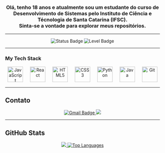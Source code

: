 <h3 align="center">Olá, tenho 18 anos e atualmente sou um estudante do curso de Desenvolvimento de Sistemas pelo Instituto de Ciência e Técnologia de Santa Catarina (IFSC). <br>Sinta-se a vontade para explorar meus repositórios. </h3>

---

<!--Status-->
<div align="center">
  <img src="https://img.shields.io/badge/Status-Active-green?style=for-the-badge&logo=appveyor" alt="Status Badge" />
  <img src="https://img.shields.io/badge/Level-Intermediate-blue?style=for-the-badge" alt="Level Badge" />
</div>

---

### My Tech Stack

<div align="center">
  <img href="https://developer.mozilla.org/en-US/docs/Web/JavaScript" src="https://cdn.jsdelivr.net/gh/devicons/devicon/icons/javascript/javascript-original.svg" height="50" alt="JavaScript" />
  <img width="15" />
  <img href="https://pt-br.legacy.reactjs.org/docs/getting-started.html" src="https://cdn.jsdelivr.net/gh/devicons/devicon/icons/react/react-original.svg" height="50" alt="React" />
  <img width="15" />
  <img href="https://developer.mozilla.org/en-US/docs/Glossary/HTML5" src="https://cdn.jsdelivr.net/gh/devicons/devicon/icons/html5/html5-original.svg" height="50" alt="HTML5" />
  <img width="15" />
  <img href="https://developer.mozilla.org/en-US/docs/Web/CSS" src="https://cdn.jsdelivr.net/gh/devicons/devicon/icons/css3/css3-original.svg" height="50" alt="CSS3" />
  <img width="15" />
  <img href="https://www.python.org/doc/" src="https://cdn.jsdelivr.net/gh/devicons/devicon/icons/python/python-original.svg" height="50" alt="Python" />
  <img width="15" />
  <img href="https://docs.oracle.com/en/java/" src="https://cdn.jsdelivr.net/gh/devicons/devicon/icons/java/java-original.svg" height="50" alt="Java" />
  <img width="15" />
  <img src="https://fekir.info/multimedia/git.png" height="50" alt="Git" />
  <img width="15" />
</div>

---

## Contato

<div align="center">
  <a href="https://mail.google.com/mail/?view=cm&fs=1&to=cttjoaoeduardo@gmail.com" target="_blank" >
    <img src="https://img.shields.io/badge/Gmail-D14836?style=for-the-badge&logo=gmail&logoColor=white" alt="Gmail Badge"/>
  </a>
  <a href="https://www.instagram.com/jedu.duart">
    <img src="https://img.shields.io/badge/Instagram-E4405F?style=for-the-badge&logo=instagram&logoColor=white">
  </a>
</div>

---


##  GitHub Stats
<div align="center">
  <a href= "https://github.com/Duarte-Joao">
  <img src="https://github-readme-stats.vercel.app/api?username=Duarte-Joao&show_icons=true&theme=merko">
  <img src="https://github-readme-stats.vercel.app/api/top-langs/?username=Duarte-Joao&layout=compact&theme=merko" alt="Top Languages" />
</div>

